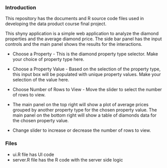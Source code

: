 ### Introduction
This repository has the documents and R source code files used in developing the data product course final project. 

This shyny application is a simple web application to analyze the diamond properties and the average diamond price. The side bar panel has the input controls and the main panel shows the results for the interactions.
* Choose a Property - This is the diamond property type selector. Make your choice of property type here. 

* Choose a Property Value - Based on the selection of the property type, this input box will be populated with unique property values. Make your selection of the value here.

* Choose Number of Rows to View - Move the slider to select the number of rows to view.

* The main panel on the top right will show a plot of average prices grouped by another property type for the chosen property value. The main panel on the bottom right will show a table of diamonds data for the chosen property value. 
* Change slider to increase or decrease the number of rows to view.

### Files 
* ui.R file has UI code
* server.R file has the R code with the server side logic 
